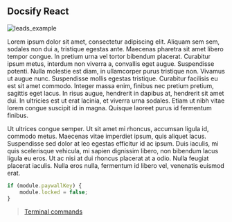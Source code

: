 ## Docsify React

![leads_example](https://firebasestorage.googleapis.com/v0/b/docsify-react.appspot.com/o/docsify.jpg?alt=media&token=c1c0524c-8fbe-431a-9fdb-5a3c5b038313)

Lorem ipsum dolor sit amet, consectetur adipiscing elit. Aliquam sem sem, sodales non dui a, tristique egestas ante. Maecenas pharetra sit amet libero tempor congue. In pretium urna vel tortor bibendum placerat. Curabitur ipsum metus, interdum non viverra a, convallis eget augue. Suspendisse potenti. Nulla molestie est diam, in ullamcorper purus tristique non. Vivamus ut augue nunc. Suspendisse mollis egestas tristique. Curabitur facilisis eu est sit amet commodo. Integer massa enim, finibus nec pretium pretium, sagittis eget lacus. In risus augue, hendrerit in dapibus at, hendrerit sit amet dui. In ultricies est ut erat lacinia, et viverra urna sodales. Etiam ut nibh vitae lorem congue suscipit id in magna. Quisque laoreet purus id fermentum finibus.

Ut ultrices congue semper. Ut sit amet mi rhoncus, accumsan ligula id, commodo metus. Maecenas vitae imperdiet ipsum, quis aliquet lacus. Suspendisse sed dolor at leo egestas efficitur id ac ipsum. Duis iaculis, mi quis scelerisque vehicula, mi sapien dignissim libero, non bibendum lacus ligula eu eros. Ut ac nisi at dui rhoncus placerat at a odio. Nulla feugiat placerat iaculis. Nulla eros nulla, fermentum id libero vel, venenatis euismod erat.

```javascript
if (module.paywallKey) {
    module.locked = false;
}
```

> [Terminal commands](terminal_commands.md)